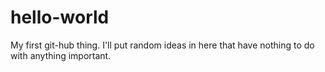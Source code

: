 # hello-world
My first git-hub thing. I'll put random ideas in here that have nothing to do with anything important.

